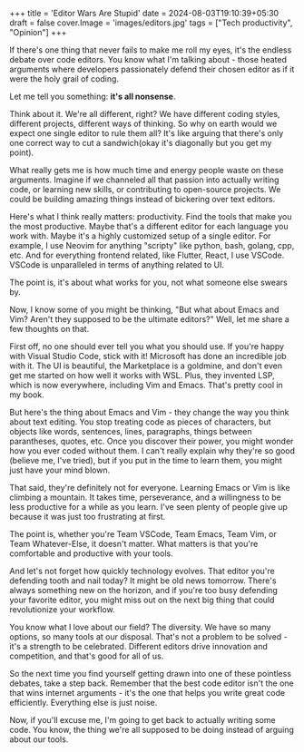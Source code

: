 +++
title = 'Editor Wars Are Stupid'
date = 2024-08-03T19:10:39+05:30
draft = false
cover.Image = 'images/editors.jpg'
tags = ["Tech productivity", "Opinion"]
+++

If there's one thing that never fails to make me roll my eyes, it's the endless debate over code editors. You know what I'm talking about - those heated arguments where developers passionately defend their chosen editor as if it were the holy grail of coding.

Let me tell you something: **it's all nonsense**.

Think about it. We're all different, right? We have different coding styles, different projects, different ways of thinking. So why on earth would we expect one single editor to rule them all? It's like arguing that there's only one correct way to cut a sandwich(okay it's diagonally but you get my point).

What really gets me is how much time and energy people waste on these arguments. Imagine if we channeled all that passion into actually writing code, or learning new skills, or contributing to open-source projects. We could be building amazing things instead of bickering over text editors.

Here's what I think really matters: productivity. Find the tools that make you the most productive. Maybe that's a different editor for each language you work with. Maybe it's a highly customized setup of a single editor. For example, I use Neovim for anything "scripty" like python, bash, golang, cpp, etc. And for everything frontend related, like Flutter, React, I use VSCode. VSCode is unparalleled in terms of anything related to UI.

The point is, it's about what works for you, not what someone else swears by.

Now, I know some of you might be thinking, "But what about Emacs and Vim? Aren't they supposed to be the ultimate editors?" Well, let me share a few thoughts on that.

First off, no one should ever tell you what you should use. If you're happy with Visual Studio Code, stick with it! Microsoft has done an incredible job with it. The UI is beautiful, the Marketplace is a goldmine, and don't even get me started on how well it works with WSL. Plus, they invented LSP, which is now everywhere, including Vim and Emacs. That's pretty cool in my book.

But here's the thing about Emacs and Vim - they change the way you think about text editing. You stop treating code as pieces of characters, but objects like words, sentences, lines, paragraphs, things between parantheses, quotes, etc. Once you discover their power, you might wonder how you ever coded without them. I can't really explain why they're so good (believe me, I've tried), but if you put in the time to learn them, you might just have your mind blown.

That said, they're definitely not for everyone. Learning Emacs or Vim is like climbing a mountain. It takes time, perseverance, and a willingness to be less productive for a while as you learn. I've seen plenty of people give up because it was just too frustrating at first.

The point is, whether you're Team VSCode, Team Emacs, Team Vim, or Team Whatever-Else, it doesn't matter. What matters is that you're comfortable and productive with your tools.

And let's not forget how quickly technology evolves. That editor you're defending tooth and nail today? It might be old news tomorrow. There's always something new on the horizon, and if you're too busy defending your favorite editor, you might miss out on the next big thing that could revolutionize your workflow.

You know what I love about our field? The diversity. We have so many options, so many tools at our disposal. That's not a problem to be solved - it's a strength to be celebrated. Different editors drive innovation and competition, and that's good for all of us.

So the next time you find yourself getting drawn into one of these pointless debates, take a step back. Remember that the best code editor isn't the one that wins internet arguments - it's the one that helps you write great code efficiently. Everything else is just noise.

Now, if you'll excuse me, I'm going to get back to actually writing some code. You know, the thing we're all supposed to be doing instead of arguing about our tools.
